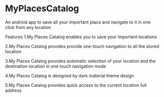 # MyPlacesCatalog
An android app to save all your important place and navigate to it in one click from any location

Features
1.My Places Catalog enables you to save your important locations

2.My Places Catalog provides provide one-touch navigation to all the stored location

3.My Places Catalog provides automatic selection of your location and the destination location in one touch navigation mode

4.My Places Catalog is designed by dark material theme design

5.My Places Catalog provides quick access to the current location full address
